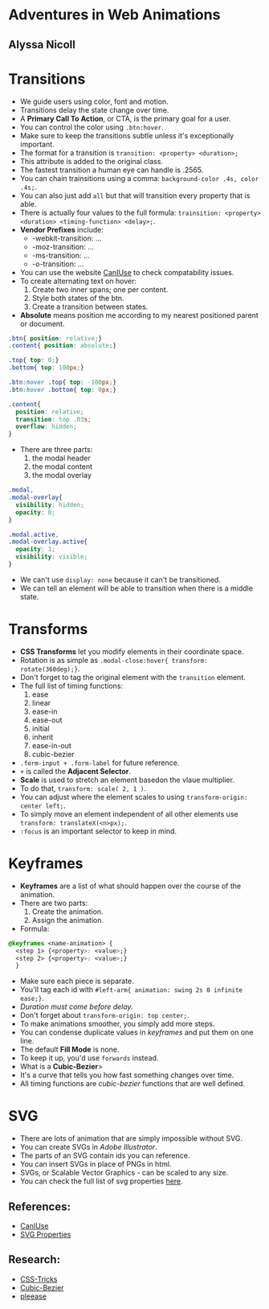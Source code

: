 # Adventures in Web Animations
## Alyssa Nicoll


# Transitions
- We guide users using color, font and motion.
- Transitions delay the state change over time.
- A **Primary Call To Action**, or CTA, is the primary goal for a user.
- You can control the color using `.btn:hover`.
- Make sure to keep the transitions subtle unless it's exceptionally important.
- The format for a transition is `transition: <property> <duration>;`
- This attribute is added to the original class.
- The fastest transition a human eye can handle is .2565.
- You can chain trainsitions using a comma: `background-color .4s, color .4s;`.
- You can also just add `all` but that will transition every property that is able.
- There is actually four values to the full formula: `trainsition: <property> <duration> <timing-function> <delay>;`.
- **Vendor Prefixes** include:
  * -webkit-transition: ...
  * -moz-transition: ...
  * -ms-transition: ...
  * -o-transition: ...
- You can use the website [CanIUse](www.caniuse.com) to check compatability issues.
- To create alternating text on hover:
  1. Create two inner spans; one per content.
  2. Style both states of the btn.
  3. Create a transition between states.
- **Absolute** means position me according to my nearest positioned parent or document.

```css
.btn{ position: relative;}
.content{ position: absolute;}

.top{ top: 0;}
.bottom{ top: 100px;}

.btn:hover .top{ top: -100px;}
.btn:hover .bottom{ top: 0px;}

.content{
  position: relative;
  transition: top .03s;
  overflow: hidden;
}
```
- There are three parts:
  1. the modal header
  2. the modal content
  3. the modal overlay
```css
.modal,
.modal-overlay{
  visibility: hidden;
  opacity: 0;
}

.modal.active,
.modal-overlay.active{
  opacity: 1;
  visibility: visible;
}
```
- We can't use `display: none` because it can't be transitioned.
- We can tell an element will be able to transition when there is a middle state.


# Transforms
- **CSS Transforms** let you modify elements in their coordinate space.
- Rotation is as simple as `.modal-close:hover{ transform: rotate(360deg);}`.
- Don't forget to tag the original element with the `transition` element.
- The full list of timing functions:
  1. ease
  2. linear
  3. ease-in
  4. ease-out
  5. initial
  6. inherit
  7. ease-in-out
  8. cubic-bezier
- `.form-input + .form-label` for future reference.
- `+` is called the **Adjacent Selector**.
- **Scale** is used to stretch an element basedon the vlaue multiplier.
- To do that, `transform: scale( 2, 1 )`.
- You can adjust where the element scales to using `transform-origin: center left;`.
- To simply move an element independent of all other elements use `transform: translateX(<n>px);`.
- `:focus` is an important selector to keep in mind.

# Keyframes
- **Keyframes** are a list of what should happen over the course of the animation.
- There are two parts:
  1. Create the animation.
  2. Assign the animation.
- Formula:
```css
@keyframes <name-animation> {
  <step 1> {<property>: <value>;}
  <step 2> {<property>: <value>;}
  }
```
- Make sure each piece is separate.
- You'll tag each id with `#left-arm{ animation: swing 2s 0 infinite ease;}`.
- *Duration must come before delay.*
- Don't forget about `transform-origin: top center;`.
- To make animations smoother, you simply add more steps.
- You can condense duplicate values in *keyframes* and put them on one line.
- The default **Fill Mode** is none.
- To keep it up, you'd use `forwards` instead.
- What is a **Cubic-Bezier**>
- It's a curve that tells you how fast something changes over time.
- All timing functions are *cubic-bezier* functions that are well defined.

# SVG
- There are lots of animation that are simply impossible without SVG.
- You can create SVGs in *Adobe Illustrator*.
- The parts of an SVG contain ids you can reference.
- You can insert SVGs in place of PNGs in html.
- SVGs, or Scalable Vector Graphics - can be scaled to any size.
- You can check the full list of svg properties [here](http://go.codeschool.com/svg-css-properties).

## References:
- [CanIUse](www.caniuse.com)
- [SVG Properties](http://go.codeschool.com/svg-css-properties)

## Research:
- [CSS-Tricks](http://CSS-tricks.com)
- [Cubic-Bezier](http://cubic-bezier.com)
- [pleease](http://pleeease.io)
